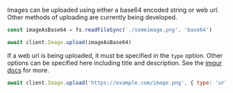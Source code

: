 Images can be uploaded using either a base64 encoded string or web url. Other methods of uploading are currently being developed.

```javascript
const imageAsBase64 = fs.readFileSync('./someimage.png', 'base64')

await client.Image.upload(imageAsBase64)
```

If a web url is being uploaded, it must be specified in the `type` option. Other options can be specified here including title and description. See the [imgur docs](https://api.imgur.com/endpoints/image#image-upload) for more.

```javascript
await client.Image.upload('https://example.com/image.png', { type: 'url' })
```
